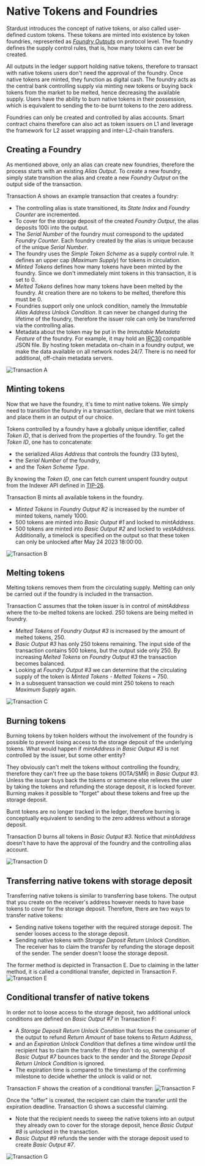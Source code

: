 # Native Tokens and Foundries

Stardust introduces the concept of native tokens, or also called user-defined custom tokens. These tokens are minted
into existence by token foundries, represented as [_Foundry Outputs_](https://github.com/lzpap/tips/blob/master/tips/TIP-0018/tip-0018.md#foundry-output) on protocol level. The foundry defines the
supply control rules, that is, how many tokens can ever be created.

All outputs in the ledger support holding native tokens, therefore to transact with native tokens users don't need the
approval of the foundry. Once native tokens are minted, they function as digital cash. The foundry acts as the central
bank controlling supply via minting new tokens or buying back tokens from the market to be melted, hence decreasing the
available supply. Users have the ability to burn native tokens in their possession, which is equivalent to sending
the to-be burnt tokens to the zero address.

Foundries can only be created and controlled by alias accounts. Smart contract chains therefore can also act as token issuers
on L1 and leverage the framework for L2 asset wrapping and inter-L2-chain transfers.

## Creating a Foundry

As mentioned above, only an alias can create new foundries, therefore the process starts with an existing _Alias Output_.
To create a new foundry, simply state transition the alias and create a new _Foundry Output_ on the output side of the
transaction.

Transaction A shows an example transaction that creates a foundry:
 - The controlling alias is state transitioned, its _State Index_ and _Foundry Counter_ are incremented.
 - To cover for the storage deposit of the created _Foundry Output_, the alias deposits 100i into the output.
 - The _Serial Number_ of the foundry must correspond to the updated _Foundry Counter_. Each foundry created by the alias
   is unique because of the unique _Serial Number_.
 - The foundry uses the _Simple Token Scheme_ as a supply control rule. It defines an upper cap (_Maximum Supply_) for
   tokens in circulation.
 - _Minted Tokens_ defines how many tokens have been minted by the foundry. Since we don't immediately mint tokens in this
   transaction, it is set to 0.
 - _Melted Tokens_ defines how many tokens have been melted by the foundry. At creation there are no tokens to be melted,
   therefore this must be 0.
 - Foundries support only one unlock condition, namely the _Immutable Alias Address Unlock Condition_. It can never be changed
   during the lifetime of the foundry, therefore the issuer role can only be transferred via the controlling alias.
 - Metadata about the token may be put in the _Immutable Metadata Feature_ of the foundry. For example, it may hold an
   [IRC30](https://github.com/iotaledger/tips/blob/token-metadata-schema/tips/TIP-0030/tip-0030.md) compatible JSON file.
   By hosting token metadata on-chain in a foundry output, we make the data available on all network nodes 24/7. There is
   no need for additional, off-chain metadata servers.

![Transaction A](/img/protocol/foundry/tx_A.png)

## Minting tokens

Now that we have the foundry, it's time to mint native tokens. We simply need to transition the foundry in a transaction,
declare that we mint tokens and place them in an output of our choice.

Tokens controlled by a foundry have a globally unique identifier, called _Token ID_, that is derived from the properties
of the foundry. To get the _Token ID_, one has to concatenate:
 - the serialized _Alias Address_ that controls the foundry (33 bytes),
 - the _Serial Number_ of the foundry,
 - and the _Token Scheme Type_.

By knowing the _Token ID_, one can fetch current unspent foundry output from the Indexer API defined in [TIP-26](https://github.com/iotaledger/tips/blob/indexer-api/tips/TIP-0026/tip-0026.md).

Transaction B mints all available tokens in the foundry.
 - _Minted Tokens_ in _Foundry Output #2_ is increased by the number of minted tokens, namely 1000.
 - 500 tokens are minted into _Basic Output #1_ and locked to _mintAddress_.
 - 500 tokens are minted into _Basic Output #2_ and locked to _vestAddress_. Additionally, a timelock is specified on
   the output so that these token can only be unlocked after May 24 2023 18:00:00.

![Transaction B](/img/protocol/foundry/tx_B.png)

## Melting tokens

Melting tokens removes them from the circulating supply. Melting can only be carried out if the foundry is included in
the transaction.

Transaction C assumes that the token issuer is in control of _mintAddress_ where the to-be melted tokens are locked.
250 tokens are being melted in foundry.
 - _Melted Tokens_ of _Foundry Output #3_ is increased by the amount of melted tokens, 250.
 - _Basic Output #3_ has only 250 tokens remaining. The input side of the transaction contains 500 tokens, but the output
 side only 250. By increasing _Melted Tokens_ on _Foundry Output #3_ the transaction becomes balanced.
 - Looking at _Foundry Output #3_ we can determine that the circulating supply of the token is _Minted Tokens_ - _Melted Tokens_ = 750.
 - In a subsequent transaction we could mint 250 tokens to reach _Maximum Supply_ again.

![Transaction C](/img/protocol/foundry/tx_C.png)

## Burning tokens

Burning tokens by token holders without the involvement of the foundry is possible to prevent losing access to the
storage deposit of the underlying tokens. What would happen if _mintAddress_ in _Basic Output #3_ is not controlled by the
issuer, but some other entity?

They obviously can't melt the tokens without controlling the foundry, therefore they can't free up the base tokens (IOTA/SMR)
in _Basic Output #3_. Unless the issuer buys back the tokens or someone else relieves the user by taking the tokens and
refunding the storage deposit, it is locked forever. Burning makes it possible to "forget" about these tokens and free
up the storage deposit.

Burnt tokens are no longer tracked in the ledger, therefore burning is conceptually equivalent to sending to the zero address
without a storage deposit.

Transaction D burns all tokens in _Basic Output #3_. Notice that _mintAddress_ doesn't have to have the approval of the
foundry and the controlling alias account.

![Transaction D](/img/protocol/foundry/tx_D.png)

## Transferring native tokens with storage deposit

Transferring native tokens is similar to transferring base tokens. The output that you create on the receiver's address
however needs to have base tokens to cover for the storage deposit. Therefore, there are two ways to transfer native tokens:
 - Sending native tokens together with the required storage deposit. The sender looses access to the storage deposit.
 - Sending native tokens with _Storage Deposit Return Unlock Condition_. The receiver has to claim the transfer by refunding
   the storage deposit of the sender. The sender doesn't loose the storage deposit.

The former method is depicted in Transaction E. Due to claiming in the latter method, it is called a conditional transfer, depicted in Transaction F.
![Transaction E](/img/protocol/foundry/tx_E.png)

## Conditional transfer of native tokens

In order not to loose access to the storage deposit, two additional unlock conditions are defined on
_Basic Output #7_ in Transaction F:
 - A _Storage Deposit Return Unlock Condition_ that forces the consumer of the output to refund _Return Amount_ of base tokens to _Return Address_,
 - and an _Expiration Unlock Condition_ that defines a time window until the recipient has to claim the transfer. If they don't do so,
   ownership of _Basic Output #7_ bounces back to the sender and the _Storage Deposit Return Unlock Condition_ is ignored.
 - The expiration time is compared to the timestamp of the confirming milestone to decide whether the unlock is valid or not.

Transaction F shows the creation of a conditional transfer:
![Transaction F](/img/protocol/foundry/tx_F.png)

Once the "offer" is created, the recipient can claim the transfer until the expiration deadline. Transaction G shows
a successful claiming.
 - Note that the recipient needs to sweep the native tokens into an output they already own to cover for the storage deposit, hence _Basic Output #8_ is unlocked in the transaction.
 - _Basic Output #9_ refunds the sender with the storage deposit used to create _Basic Output #7_.

![Transaction G](/img/protocol/foundry/tx_G.png)
